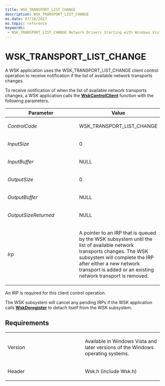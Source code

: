 ```yaml
---
title: WSK_TRANSPORT_LIST_CHANGE
description: WSK_TRANSPORT_LIST_CHANGE
ms.date: 07/18/2017
ms.topic: reference
keywords:
 - WSK_TRANSPORT_LIST_CHANGE Network Drivers Starting with Windows Vista
---
```


# WSK\_TRANSPORT\_LIST\_CHANGE


A WSK application uses the WSK\_TRANSPORT\_LIST\_CHANGE client control operation to receive notification if the list of available network transports changes.

To receive notification of when the list of available network transports changes, a WSK application calls the [**WskControlClient**](/windows-hardware/drivers/ddi/wsk/nc-wsk-pfn_wsk_control_client) function with the following parameters.

<table>
<colgroup>
<col width="50%" />
<col width="50%" />
</colgroup>
<thead>
<tr class="header">
<th>Parameter</th>
<th>Value</th>
</tr>
</thead>
<tbody>
<tr class="odd">
<td><p><em>ControlCode</em></p></td>
<td><p>WSK_TRANSPORT_LIST_CHANGE</p></td>
</tr>
<tr class="even">
<td><p><em>InputSize</em></p></td>
<td><p>0</p></td>
</tr>
<tr class="odd">
<td><p><em>InputBuffer</em></p></td>
<td><p>NULL</p></td>
</tr>
<tr class="even">
<td><p><em>OutputSize</em></p></td>
<td><p>0</p></td>
</tr>
<tr class="odd">
<td><p><em>OutputBuffer</em></p></td>
<td><p>NULL</p></td>
</tr>
<tr class="even">
<td><p><em>OutputSizeReturned</em></p></td>
<td><p>NULL</p></td>
</tr>
<tr class="odd">
<td><p><em>Irp</em></p></td>
<td><p>A pointer to an IRP that is queued by the WSK subsystem until the list of available network transports changes. The WSK subsystem will complete the IRP after either a new network transport is added or an existing network transport is removed.</p></td>
</tr>
</tbody>
</table>

An IRP is required for this client control operation.

The WSK subsystem will cancel any pending IRPs if the WSK application calls [**WskDeregister**](/windows-hardware/drivers/ddi/wsk/nf-wsk-wskderegister) to detach itself from the WSK subsystem.

## Requirements

<table>
<colgroup>
<col width="50%" />
<col width="50%" />
</colgroup>
<tbody>
<tr class="odd">
<td><p>Version</p></td>
<td><p>Available in Windows Vista and later versions of the Windows operating systems.</p></td>
</tr>
<tr class="even">
<td><p>Header</p></td>
<td>Wsk.h (include Wsk.h)</td>
</tr>
</tbody>
</table>

 

